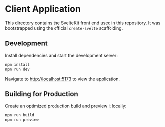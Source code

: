 # Client Application

This directory contains the SvelteKit front end used in this repository.
It was bootstrapped using the official `create-svelte` scaffolding.

## Development

Install dependencies and start the development server:

```bash
npm install
npm run dev
```

Navigate to <http://localhost:5173> to view the application.

## Building for Production

Create an optimized production build and preview it locally:

```bash
npm run build
npm run preview
```
